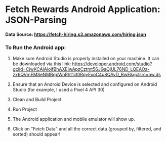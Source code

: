 # Fetch Rewards Android Application: JSON-Parsing

#### Data Source: https://fetch-hiring.s3.amazonaws.com/hiring.json

### To Run the Android app:

1) Make sure Android Studio is properly installed on your machine. It can be downloaded via this link: https://developer.android.com/studio?gclid=CjwKCAiAioifBhAXEiwApzCztmt56JGaQjUL76ND_LQEAOz-zx6QVmEMSeNMBqpWnRht1iit0RqyExoC4u8QAvD_BwE&gclsrc=aw.ds

2) Ensure that an Android Device is selected and configured on Android Studio (for example, I used a Pixel 4 API 30) 

3) Clean and Build Project

4) Run Project

5) The Android application and mobile emulator will show up. 

6) Click on "Fetch Data" and all the correct data (grouped by, filtered, and sorted) should appear!


